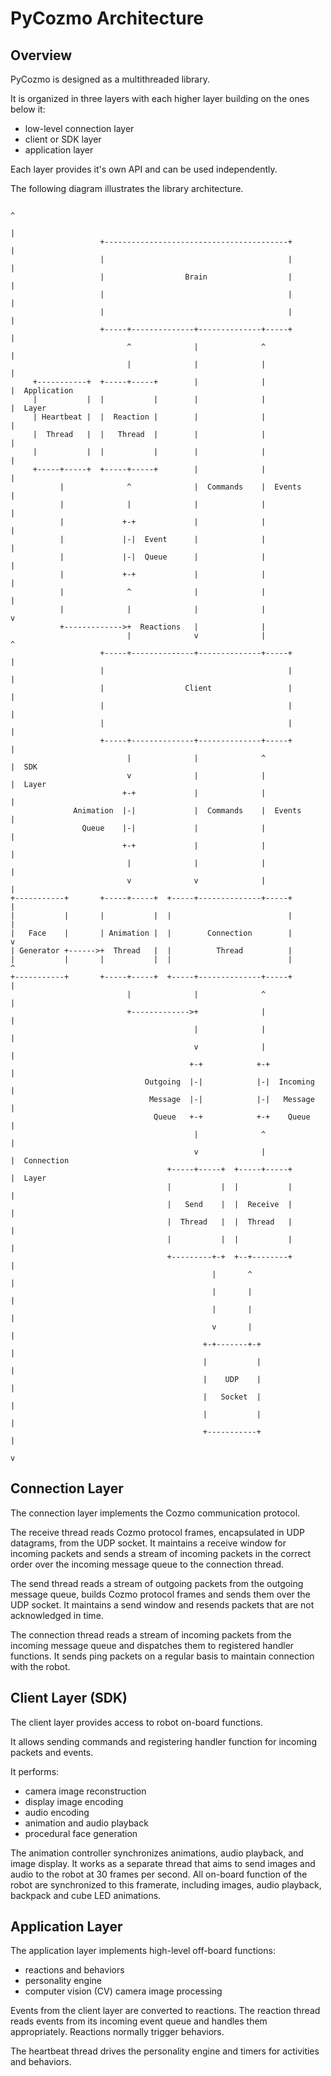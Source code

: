 
PyCozmo Architecture
====================


Overview
--------

PyCozmo is designed as a multithreaded library.

It is organized in three layers with each higher layer building on the ones below it: 
- low-level connection layer
- client or SDK layer
- application layer

Each layer provides it's own API and can be used independently.

The following diagram illustrates the library architecture.

```
                                                                             ^
                                                                             |
                    +-----------------------------------------+              |
                    |                                         |              |
                    |                  Brain                  |              |
                    |                                         |              |
                    |                                         |              |
                    +-----+--------------+--------------+-----+              |
                          ^              |              ^                    |
                          |              |              |                    |
     +-----------+  +-----+-----+        |              |                    |  Application
     |           |  |           |        |              |                    |  Layer
     | Heartbeat |  |  Reaction |        |              |                    |
     |  Thread   |  |   Thread  |        |              |                    |
     |           |  |           |        |              |                    |
     +-----+-----+  +-----+-----+        |              |                    |
           |              ^              |  Commands    |  Events            |
           |              |              |              |                    |
           |             +-+             |              |                    |
           |             |-|  Event      |              |                    |
           |             |-|  Queue      |              |                    |
           |             +-+             |              |                    |
           |              ^              |              |                    |
           |              |              |              |                    v
           +------------->+  Reactions   |              |
                          |              v              |                    ^
                    +-----+--------------+--------------+-----+              |
                    |                                         |              |
                    |                  Client                 |              |
                    |                                         |              |
                    |                                         |              |
                    +-----+--------------+--------------+-----+              |
                          |              |              ^                    |  SDK
                          v              |              |                    |  Layer
                         +-+             |              |                    |
              Animation  |-|             |  Commands    |  Events            |
                Queue    |-|             |              |                    |
                         +-+             |              |                    |
                          |              |              |                    |
                          v              v              |                    |
+-----------+       +-----+-----+  +-----+--------------+-----+              |
|           |       |           |  |                          |              |
|   Face    |       | Animation |  |        Connection        |              v
| Generator +------>+  Thread   |  |          Thread          |
|           |       |           |  |                          |              ^
+-----------+       +-----+-----+  +-----+--------------+-----+              |
                          |              |              ^                    |
                          +------------->+              |                    |
                                         |              |                    |
                                         v              |                    |
                                        +-+            +-+                   |
                              Outgoing  |-|            |-|  Incoming         |
                               Message  |-|            |-|   Message         |
                                Queue   +-+            +-+    Queue          |
                                         |              ^                    |
                                         v              |                    |  Connection
                                   +-----+-----+  +-----+-----+              |  Layer
                                   |           |  |           |              |
                                   |   Send    |  |  Receive  |              |
                                   |  Thread   |  |  Thread   |              |
                                   |           |  |           |              |
                                   +---------+-+  +--+--------+              |
                                             |       ^                       |
                                             |       |                       |
                                             |       |                       |
                                             v       |                       |
                                           +-+-------+-+                     |
                                           |           |                     |
                                           |    UDP    |                     |
                                           |   Socket  |                     |
                                           |           |                     |
                                           +-----------+                     |
                                                                             v
```

Connection Layer
----------------

The connection layer implements the Cozmo communication protocol.

The receive thread reads Cozmo protocol frames, encapsulated in UDP datagrams, from the UDP socket. It maintains
a receive window for incoming packets and sends a stream of incoming packets in the correct order over the incoming
message queue to the connection thread.

The send thread reads a stream of outgoing packets from the outgoing message queue, builds Cozmo protocol frames
and sends them over the UDP socket. It maintains a send window and resends packets that are not acknowledged in time.

The connection thread reads a stream of incoming packets from the incoming message queue and dispatches them to
registered handler functions. It sends ping packets on a regular basis to maintain connection with the robot. 


Client Layer (SDK)
------------------

The client layer provides access to robot on-board functions.

It allows sending commands and registering handler function for incoming packets and events.

It performs:
- camera image reconstruction
- display image encoding
- audio encoding
- animation and audio playback
- procedural face generation 

The animation controller synchronizes animations, audio playback, and image display. It works as a separate thread
that aims to send images and audio to the robot at 30 frames per second. All on-board function of the robot are
synchronized to this framerate, including images, audio playback, backpack and cube LED animations.


Application Layer
-----------------

The application layer implements high-level off-board functions:
- reactions and behaviors
- personality engine
- computer vision (CV) camera image processing

Events from the client layer are converted to reactions. The reaction thread reads events from its incoming event
queue and handles them appropriately. Reactions normally trigger behaviors.

The heartbeat thread drives the personality engine and timers for activities and behaviors.
